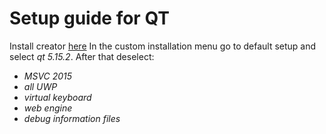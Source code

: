 # Setup guide for QT #
Install creator [here](https://www.qt.io/download-qt-installer)
In the custom installation menu go to default setup and select *qt 5.15.2*. 
After that deselect: 
*	*MSVC 2015*
*	*all UWP*
*	*virtual keyboard*
*	*web engine*
*	*debug information files*
